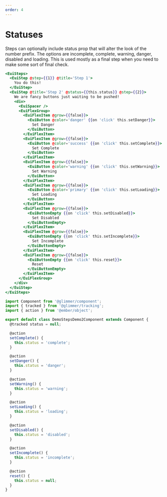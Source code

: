 ```yaml
---
order: 4
---
```


# Statuses

<EuiText>
<p>Steps can optionally include <EuiCode>status</EuiCode> prop that will alter the look of the number prefix. The options are <EuiCode>incomplete</EuiCode>, <EuiCode>complete</EuiCode>, <EuiCode>warning</EuiCode>, <EuiCode>danger</EuiCode>, <EuiCode>disabled</EuiCode> and <EuiCode>loading</EuiCode>. This is used mostly as a final step when you need to make some sort of final check.</p>
</EuiText>

```hbs template
<EuiSteps>
  <EuiStep @step={{1}} @title='Step 1'>
    You do this!
  </EuiStep>
  <EuiStep @title='Step 2' @status={{this.status}} @step={{2}}>
    We are fancy buttons just waiting to be pushed!
    <div>
      <EuiSpacer />
      <EuiFlexGroup>
        <EuiFlexItem @grow={{false}}>
          <EuiButton @color='danger' {{on 'click' this.setDanger}}>
            Set Danger
          </EuiButton>
        </EuiFlexItem>
        <EuiFlexItem @grow={{false}}>
          <EuiButton @color='success' {{on 'click' this.setComplete}}>
            Set Complete
          </EuiButton>
        </EuiFlexItem>
        <EuiFlexItem @grow={{false}}>
          <EuiButton @color='warning' {{on 'click' this.setWarning}}>
            Set Warning
          </EuiButton>
        </EuiFlexItem>
        <EuiFlexItem @grow={{false}}>
          <EuiButton @color='primary' {{on 'click' this.setLoading}}>
            Set Loading
          </EuiButton>
        </EuiFlexItem>
        <EuiFlexItem @grow={{false}}>
          <EuiButtonEmpty {{on 'click' this.setDisabled}}>
            Set Disabled
          </EuiButtonEmpty>
        </EuiFlexItem>
        <EuiFlexItem @grow={{false}}>
          <EuiButtonEmpty {{on 'click' this.setIncomplete}}>
            Set Incomplete
          </EuiButtonEmpty>
        </EuiFlexItem>
        <EuiFlexItem @grow={{false}}>
          <EuiButtonEmpty {{on 'click' this.reset}}>
            Reset
          </EuiButtonEmpty>
        </EuiFlexItem>
      </EuiFlexGroup>
    </div>
  </EuiStep>
</EuiSteps>
```

```js component
import Component from '@glimmer/component';
import { tracked } from '@glimmer/tracking';
import { action } from '@ember/object';

export default class DemoStepsDemo2Component extends Component {
  @tracked status = null;

  @action
  setComplete() {
    this.status = 'complete';
  }

  @action
  setDanger() {
    this.status = 'danger';
  }

  @action
  setWarning() {
    this.status = 'warning';
  }

  @action
  setLoading() {
    this.status = 'loading';
  }

  @action
  setDisabled() {
    this.status = 'disabled';
  }

  @action
  setIncomplete() {
    this.status = 'incomplete';
  }

  @action
  reset() {
    this.status = null;
  }
}
```
